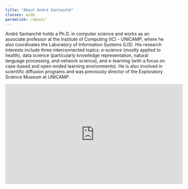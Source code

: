```yaml
---
title: "About André Santanchè"
classes: wide
permalink: /about/
---
```


André Santanchè holds a Ph.D. in computer science and works as an associate professor at the Institute of Computing (IC) - UNICAMP, where he also coordinates the Laboratory of Information Systems (LIS). His research interests include three interconnected topics: e-science (mostly applied to health), data science (particularly knowledge representation, natural language processing, and network science), and e-learning (with a focus on case-based and open-ended learning environments). He is also involved in scientific diffusion programs and was previously director of the Exploratory Science Museum at UNICAMP.

<iframe width="560" height="315" src="https://www.youtube.com/embed/wD-sepeRlGM" title="YouTube video player" frameborder="0" allow="accelerometer; autoplay; clipboard-write; encrypted-media; gyroscope; picture-in-picture; web-share" allowfullscreen></iframe>